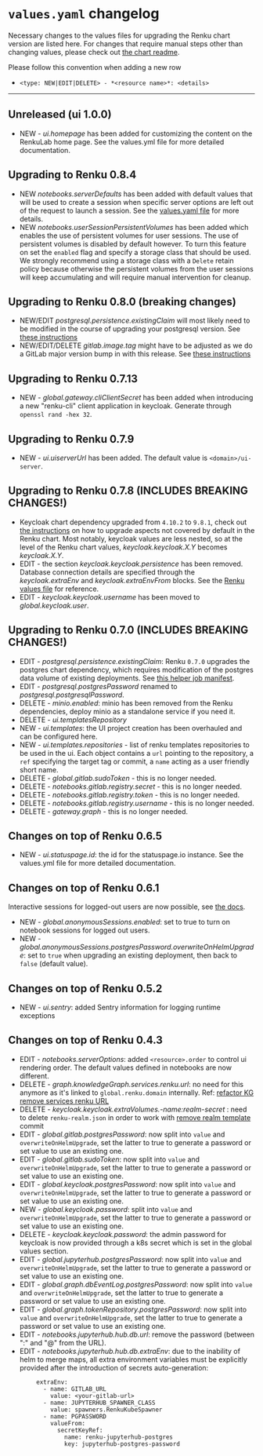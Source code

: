 # `values.yaml` changelog
Necessary changes to the values files for upgrading the Renku chart version are listed here.
For changes that require manual steps other than changing values, please check out [the chart readme](https://github.com/SwissDataScienceCenter/renku/tree/master/helm-chart#upgrading).

Please follow this convention when adding a new row
* `<type: NEW|EDIT|DELETE> - *<resource name>*: <details>`

----
## Unreleased (ui 1.0.0)
* NEW - *ui.homepage* has been added for customizing the content on the RenkuLab home page. See the values.yml file for more detailed documentation.


## Upgrading to Renku 0.8.4
* NEW *notebooks.serverDefaults* has been added with default values that will be
used to create a session when specific server options are left out of the request to launch
a session. See the [values.yaml file](https://github.com/SwissDataScienceCenter/renku/tree/master/helm-chart/renku/values.yaml) for more details.
* NEW *notebooks.userSessionPersistentVolumes* has been added which enables the use of persistent volumes for user sessions. The use of persistent volumes is disabled by default however. To turn this feature on set the `enabled` flag and specify a storage class that should be used. We strongly recommend using a storage class with a `Delete` retain policy because otherwise the persistent volumes from the user sessions will keep accumulating and will require manual intervention for cleanup.


## Upgrading to Renku 0.8.0 (breaking changes)
* NEW/EDIT *postgresql.persistence.existingClaim* will most likely need to be modified in the course of upgrading your postgresql version. See [these instructions](https://github.com/SwissDataScienceCenter/renku/tree/master/helm-chart/utils/postgres_migrations/version_upgrades/README.md)
* NEW/EDIT/DELETE *gitlab.image.tag* might have to be adjusted as we do a GitLab major version bump in with this release. See [these instructions](https://github.com/SwissDataScienceCenter/renku/tree/master/helm-chart#upgrading-to-080)


## Upgrading to Renku 0.7.13
* NEW - *global.gateway.cliClientSecret* has been added when introducing a new "renku-cli" client application in keycloak. Generate through `openssl rand -hex 32`.


## Upgrading to Renku 0.7.9
* NEW - *ui.uiserverUrl* has been added. The default value is `<domain>/ui-server`.


## Upgrading to Renku 0.7.8 (INCLUDES BREAKING CHANGES!)
* Keycloak chart dependency upgraded from `4.10.2` to `9.8.1`, check out [the instructions](https://github.com/codecentric/helm-charts/tree/master/charts/keycloak#upgrading) on how to upgrade aspects not covered by default in the Renku chart. Most notably, keycloak values are
less nested, so at the level of the Renku chart values, *keycloak.keycloak.X.Y* becomes *keycloak.X.Y*.
* EDIT - the section *keycloak.keycloak.persistence* has been removed. Database connection
details are specified through the *keycloak.extraEnv* and *keycloak.extraEnvFrom* blocks. See
the [Renku values file](https://github.com/SwissDataScienceCenter/renku/blob/master/helm-chart/renku/values.yaml) for reference.
* EDIT - *keycloak.keycloak.username* has been moved to *global.keycloak.user*.


## Upgrading to Renku 0.7.0 (INCLUDES BREAKING CHANGES!)
* EDIT - *postgresql.persistence.existingClaim*: Renku `0.7.0` upgrades the postgres chart dependency, which requires modification of the postgres data volume of existing deployments. See [this helper job manifest](https://github.com/SwissDataScienceCenter/renku/blob/master/helm-chart/utils/migrate-pg-to-bitnami.yaml).
* EDIT - *postgresql.postgresPassword* renamed to *postgresql.postgresqlPassword*.
* DELETE - *minio.enabled*: minio has been removed from the Renku dependencies, deploy minio as a standalone service if you need it.
* DELETE - *ui.templatesRepository*
* NEW - *ui.templates*: the UI project creation has been overhauled and can be configured here.
* NEW - *ui.templates.repositories* - list of renku templates repositories to be used in the ui. Each object contains a `url` pointing to the repository, a `ref` specifying the target tag or commit, a `name` acting as a user friendly short name.
* DELETE - *global.gitlab.sudoToken* - this is no longer needed.
* DELETE - *notebooks.gitlab.registry.secret* - this is no longer needed.
* DELETE - *notebooks.gitlab.registry.token* - this is no longer needed.
* DELETE - *notebooks.gitlab.registry.username* - this is no longer needed.
* DELETE - *gateway.graph* - this is no longer needed.


## Changes on top of Renku 0.6.5
* NEW - *ui.statuspage.id*: the id for the statuspage.io instance. See the values.yml file
for more detailed documentation.

## Changes on top of Renku 0.6.1
Interactive sessions for logged-out users are now possible, see
[the docs](https://renku.readthedocs.io/en/latest/admin/index.html#enabling-notebooks-for-anonymous-users).
* NEW - *global.anonymousSessions.enabled*: set to true to turn on notebook sessions
for logged out users.
* NEW - *global.anonymousSessions.postgresPassword.overwriteOnHelmUpgrade*: set to `true` when upgrading an existing deployment, then back to `false` (default value).

## Changes on top of Renku 0.5.2
* NEW - *ui.sentry*: added Sentry information for logging runtime exceptions

## Changes on top of Renku 0.4.3
* EDIT - *notebooks.serverOptions*: added `<resource>.order` to control ui rendering order. The default values defined in notebooks are now different.
* DELETE - *graph.knowledgeGraph.services.renku.url*: no need for this anymore as it's linked to `global.renku.domain` internally. Ref: [refactor KG remove services renku URL](https://github.com/SwissDataScienceCenter/renku/commit/6d4a0e5cf02833d193f86a38cc14762609fcd9c0)
* DELETE - *keycloak.keycloak.extraVolumes.-name:realm-secret* : need to delete `renku-realm.json` in order to work with [remove realm template](https://github.com/SwissDataScienceCenter/renku/commit/825c10e72d185bfaff78af8c7693d06cd745014c) commit
* EDIT - *global.gitlab.postgresPassword*: now split into `value` and `overwriteOnHelmUpgrade`, set the latter to true to generate a password or set value to use an existing one.
* EDIT - *global.gitlab.sudoToken*: now split into `value` and `overwriteOnHelmUpgrade`, set the latter to true to generate a password or set value to use an existing one.
* EDIT - *global.keycloak.postgresPassword*: now split into `value` and `overwriteOnHelmUpgrade`, set the latter to true to generate a password or set value to use an existing one.
* NEW - *global.keycloak.password*: split into `value` and `overwriteOnHelmUpgrade`, set the latter to true to generate a password or set value to use an existing one.
* DELETE - *keycloak.keycloak.password*: the admin password for keycloak is now provided through a k8s secret which is set in the global values section.
* EDIT - *global.jupyterhub.postgresPassword*: now split into `value` and `overwriteOnHelmUpgrade`, set the latter to true to generate a password or set value to use an existing one.
* EDIT - *global.graph.dbEventLog.postgresPassword*: now split into `value` and `overwriteOnHelmUpgrade`, set the latter to true to generate a password or set value to use an existing one.
* EDIT - *global.graph.tokenRepository.postgresPassword*: now split into `value` and `overwriteOnHelmUpgrade`, set the latter to true to generate a password or set value to use an existing one.
* EDIT - *notebooks.jupyterhub.hub.db.url*: remove the password (between ":" and "@" from the URL).
* EDIT - *notebooks.jupyterhub.hub.db.extraEnv*: due to the inability of helm to merge maps, all extra environment variables must be explicitly provided after the introduction of secrets auto-generation:
```
        extraEnv:
          - name: GITLAB_URL
            value: <your-gitlab-url>
          - name: JUPYTERHUB_SPAWNER_CLASS
            value: spawners.RenkuKubeSpawner
          - name: PGPASSWORD
            valueFrom:
              secretKeyRef:
                name: renku-jupyterhub-postgres
                key: jupyterhub-postgres-password
```
